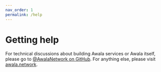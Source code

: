 ```yaml
---
nav_order: 1
permalink: /help
---
```


# Getting help

For technical discussions about building Awala services or Awala itself, please go to [@AwalaNetwork on GitHub](https://github.com/orgs/AwalaNetwork/discussions). For anything else, please visit [awala.network](https://awala.network/community).

